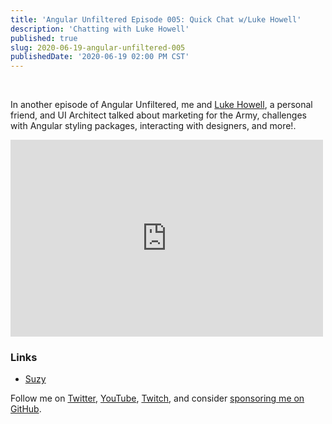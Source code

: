 ```yaml
---
title: 'Angular Unfiltered Episode 005: Quick Chat w/Luke Howell'
description: 'Chatting with Luke Howell'
published: true
slug: 2020-06-19-angular-unfiltered-005
publishedDate: '2020-06-19 02:00 PM CST'
---
```


<br/>

In another episode of Angular Unfiltered, me and [Luke Howell](https://twitter.com/LukeHowellDev), a personal friend, and UI Architect talked about marketing for the Army, challenges with Angular styling packages, interacting with designers, and more!.

<div class="center">
  <iframe width="500" height="315" src="https://www.youtube.com/embed/jufm4PoLgUs" frameborder="0" allow="accelerometer; autoplay; encrypted-media; gyroscope; picture-in-picture" allowfullscreen></iframe>
</div>

### Links

- [Suzy](https://suzy.com)

Follow me on [Twitter](https://twitter.com/brandontroberts), [YouTube](https://youtube.com/brandonrobertsdev), [Twitch](https://twitch.tv/brandontroberts), and consider [sponsoring me on GitHub](https://github.com/sponsors/brandonroberts).
